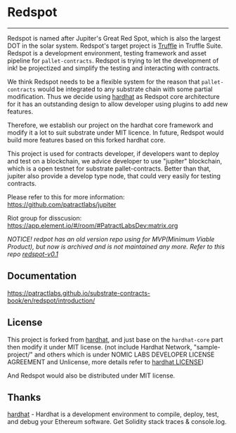 # Redspot

---

Redspot is named after Jupiter's Great Red Spot, which is also the largest DOT in the solar system. Redspot's target project is [Truffle](https://github.com/trufflesuite/truffle) in Truffle Suite. Redspot is a development environment, testing framework and asset pipeline for `pallet-contracts`. Redspot is trying to let the development of ink! be projectized and simplify the testing and interacting with contracts.

We think Redspot needs to be a flexible system for the reason that `pallet-contracts` would be integrated to any substrate chain with some partial modification. Thus we decide using [hardhat](https://github.com/nomiclabs/hardhat) as Redspot core architecture for it has an outstanding design to allow developer using plugins to add new features.

Therefore, we establish our project on the hardhat core framework and modify it a lot to suit substrate under MIT licence. In future, Redspot would build more features based on this forked hardhat core.

This project is used for contracts developer, if developers want to deploy and test on a blockchain, we advice developer to use "jupiter" blockchain, which is a open testnet for substrate pallet-contracts. Better than that, jupiter also provide a develop type node, that could very easily for testing contracts.

Please refer to this for more information: https://github.com/patractlabs/jupiter

Riot group for disscusion: https://app.element.io/#/room/#PatractLabsDev:matrix.org

_NOTICE!_
*redpot has an old version repo using for MVP(Minimum Viable Product), but now is archived and is not maintained any more. Refer to this repo [redspot-v0.1](https://github.com/patractlabs/redspot-v0.1)*


## Documentation

https://patractlabs.github.io/substrate-contracts-book/en/redspot/introduction/

## License

This project is forked from [hardhat](https://github.com/nomiclabs/hardhat), and just base on the `hardhat-core` part then modify it under MIT license. (not include Hardhat Network, "sample-project/" and others which is under NOMIC LABS DEVELOPER LICENSE AGREEMENT and Unlicense, more details refer to [hardhat LICENSE](https://github.com/nomiclabs/hardhat/blob/master/packages/hardhat-core/LICENSE))

And Redspot would also be distributed under MIT license.

## Thanks

[hardhat](https://github.com/nomiclabs/hardhat) - Hardhat is a development environment to compile, deploy, test, and debug your Ethereum software. Get Solidity stack traces & console.log.
